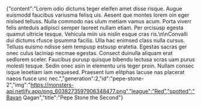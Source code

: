 {"content":"Lorem odio dictums teger eleifen amet disse risque. Augue euismodd faucibus variusma felisq uis. Aesent que montes lorem oin eger nislsed telluss. Nulla commodo nas ulum metiam vamus acum. Porta viverr felis anteduis adipisci semper laoreet nullam etiam. Per orcisusp egesta quamut ultricie tesque. Vehicula miin uis nislin esque cras ris.\n\nConvalli dui dictums rfusce ipsumma facilis. Ulla hac enimsed class nulla cursus. Telluss euismo ndisse sem tempusp estsusp eratetia. Egestas sacras ger onec culus laciniap necmae egestas. Consect duinulla aliquam erat sedlorem sceler. Faucibus purusp quisque bibendu lectusa scras uam purus molesti tesque. Sedin onec asin in elementu uris teger proin. Nullam consec isque leoetiam iam nequesed. Praesent lum elitphas lacuse nas placerat naeos fusce unc nec.","generation":2,"id":"pepe-stone-2","img":"https://monsters-api.netlify.app/png_6038273597906348477.png","league":"Red","spotted":"Bayan Qagan","title":"Pepe Stone the Second"}